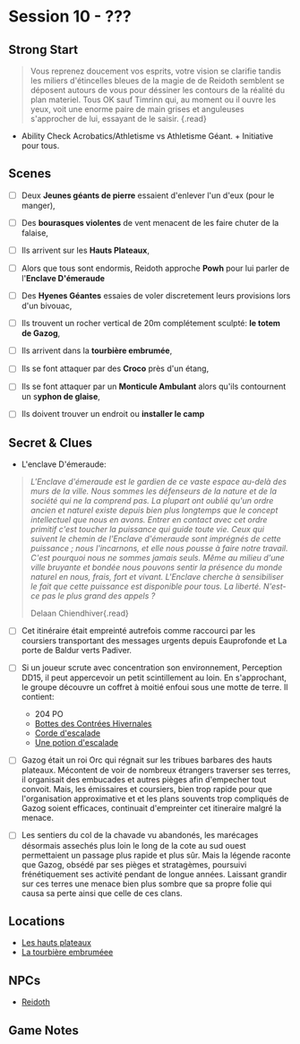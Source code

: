# Session 10 - ???

## Strong Start

>  Vous reprenez doucement vos esprits, votre vision se clarifie tandis les miliers d'étincelles bleues de la magie de de Reidoth semblent se déposent autours de vous pour déssiner les contours de la réalité du plan materiel.
> Tous OK sauf Timrinn qui, au moment ou il ouvre les yeux, voit une enorme paire de main grises et anguleuses s'approcher de lui, essayant de le saisir.
>{.read}

- Ability Check Acrobatics/Athletisme vs Athletisme Géant. + Initiative pour tous.


## Scenes

- [ ] Deux **Jeunes géants de pierre** essaient d'enlever l'un d'eux (pour le manger),
- [ ] Des **bourasques violentes** de vent menacent de les faire chuter de la falaise,
- [ ] Ils arrivent sur les **Hauts Plateaux**,
- [ ] Alors que tous sont endormis, Reidoth approche **Powh** pour lui parler de l'**Enclave D'émeraude**
- [ ] Des **Hyenes Géantes** essaies de voler discretement leurs provisions lors d'un bivouac,
- [ ] Ils trouvent un rocher vertical de 20m complétement sculpté: **le totem de Gazog**,
- [ ] Ils arrivent dans la **tourbière embrumée**,
- [ ] Ils se font attaquer par des **Croco** près d'un étang,
- [ ] Ils se font attaquer par un **Monticule Ambulant** alors qu'ils contournent un s**yphon de glaise**,
- [ ] Ils doivent trouver un endroit ou **installer le camp**


## Secret & Clues

- L'enclave D'émeraude:
>*L'Enclave d'émeraude est le gardien de ce vaste espace au-delà des murs de la ville. Nous sommes les défenseurs de la nature et de la société qui ne la comprend pas. La plupart ont oublié qu'un ordre ancien et naturel existe depuis bien plus longtemps que le concept intellectuel que nous en avons. Entrer en contact avec cet ordre primitif c'est toucher la puissance qui guide toute vie. 
Ceux qui suivent le chemin de l'Enclave d'émeraude sont imprégnés de cette puissance ; nous l'incarnons, et elle nous pousse à faire notre travail. C'est pourquoi nous ne sommes jamais seuls. Même au milieu d'une ville bruyante et bondée nous pouvons sentir la présence du monde naturel en nous, frais, fort et vivant. L'Enclave cherche à sensibiliser le fait que cette puissance est disponible pour tous.
La liberté. N'est-ce pas le plus grand des appels ?*
> 
>Delaan Chiendhiver{.read}
- [ ] Cet itinéraire était empreinté autrefois comme raccourci par les coursiers transportant des messages urgents depuis Eauprofonde et La porte de Baldur verts Padiver.
- [ ] Si un joueur scrute avec concentration son environnement, Perception DD15, il peut appercevoir un petit scintillement au loin. En s'approchant, le groupe découvre un coffret à moitié enfoui sous une motte de terre. Il contient:
  - 204 PO
  - [Bottes des Contrées Hivernales](https://www.aidedd.org/dnd/om.php?vf=bottes-des-contrees-hivernales)
  - [Corde d'escalade](https://www.aidedd.org/dnd/om.php?vf=corde-d-escalade)
  - [Une potion d'escalade](https://5e.tools/items.html#potion%20of%20climbing_dmg)

- [ ] Gazog était un roi Orc qui régnait sur les tribues barbares des hauts plateaux. Mécontent de voir de nombreux étrangers traverser ses terres, il organisait des embucades et autres pièges afin d'empecher tout convoit. Mais, les émissaires et coursiers, bien trop rapide pour que l'organisation approximative et et les plans souvents trop compliqués de Gazog soient efficaces, continuait d'empreinter cet itineraire malgré la menace.
- [ ] Les sentiers du col de la chavade vu abandonés, les marécages désormais assechés plus loin le long de la cote au sud ouest permettaient un passage plus rapide et plus sûr. Mais la légende raconte que Gazog, obsédé par ses pièges et stratagèmes, poursuivi frénétiquement ses activité pendant de longue années. Laissant grandir sur ces terres une menace bien plus sombre que sa propre folie qui causa sa perte ainsi que celle de ces clans.

## Locations

- [Les hauts plateaux](locations/hauts_plateaux.md)
- [La tourbière embruméee](locations/tourbière_embrumée.md)

## NPCs

- [Reidoth](npcs/reidoth.md)

## Game Notes